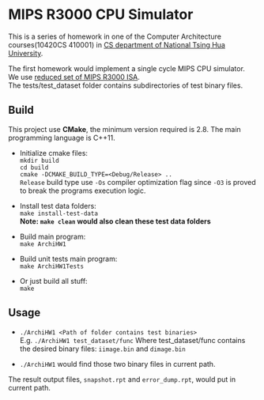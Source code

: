 MIPS R3000 CPU Simulator
=====================
This is a series of homework in one of the Computer Architecture courses(10420CS 410001) in [CS department of National Tsing Hua University](http://web.cs.nthu.edu.tw/).

The first homework would implement a single cycle MIPS CPU simulator.
We use [reduced set of MIPS R3000 ISA](doc/MIPS_R3000_ISA.pdf).<br/>
The tests/test_dataset folder contains subdirectories of test binary files.

Build
-------------
This project use **CMake**, the minimum version required is 2.8.
The main programming language is C++11.
* Initialize cmake files:<br/>
  `mkdir build`<br/>
  `cd build`<br/>
  `cmake -DCMAKE_BUILD_TYPE=<Debug/Release> ..`<br/>
  `Release` build type use `-Os` compiler optimization flag since `-O3` is proved to break the programs execution logic.

* Install test data folders:<br/>
  `make install-test-data`<br/>
  **Note: `make clean` would also clean these test data folders**

* Build main program:<br/>
  `make ArchiHW1`

* Build unit tests main program:<br/>
  `make ArchiHW1Tests`

* Or just build all stuff:<br/>
  `make`

Usage
-----
* `./ArchiHW1 <Path of folder contains test binaries>`<br/>
  E.g. `./ArchiHW1 test_dataset/func` Where test_dataset/func contains the desired binary files: `iimage.bin` and `dimage.bin`

* `./ArchiHW1` would find those two binary files in current path.

The result output files, `snapshot.rpt` and `error_dump.rpt`, would put in current path.

